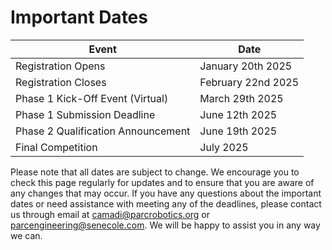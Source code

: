 # Important Dates

<!-- ![Motivating image](./assets/timeline.PNG) -->

| Event | Date |
| --- | --- |
| Registration Opens | January 20th 2025 |
| Registration Closes | February 22nd 2025 |
| Phase 1 Kick-Off Event (Virtual) | March 29th 2025 |
| Phase 1 Submission Deadline | June 12th 2025 |
| Phase 2 Qualification Announcement | June 19th 2025 |
| Final Competition | July 2025 |


Please note that all dates are subject to change. We encourage you to check this page regularly for updates and to ensure that you are aware of any changes that may occur. If you have any questions about the important dates or need assistance with meeting any of the deadlines, please contact us through email at [camadi@parcrobotics.org](mailto:camadi@parcrobotics.org) or [parcengineering@senecole.com](mailto:parcengineering@senecole.com). We will be happy to assist you in any way we can.
